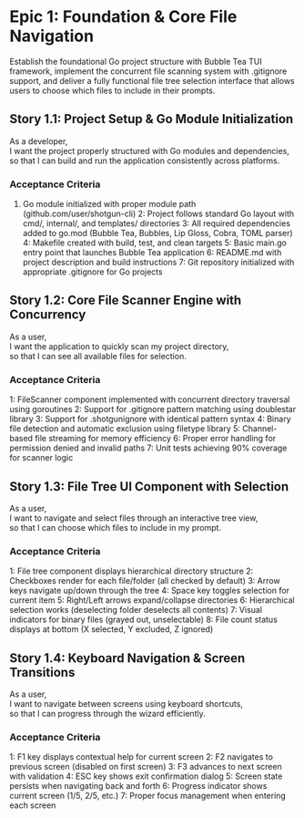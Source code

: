 # Epic 1: Foundation & Core File Navigation

Establish the foundational Go project structure with Bubble Tea TUI framework, implement the concurrent file scanning system with .gitignore support, and deliver a fully functional file tree selection interface that allows users to choose which files to include in their prompts.

## Story 1.1: Project Setup & Go Module Initialization

As a developer,  
I want the project properly structured with Go modules and dependencies,  
so that I can build and run the application consistently across platforms.

### Acceptance Criteria
1. Go module initialized with proper module path (github.com/user/shotgun-cli)
2: Project follows standard Go layout with cmd/, internal/, and templates/ directories
3: All required dependencies added to go.mod (Bubble Tea, Bubbles, Lip Gloss, Cobra, TOML parser)
4: Makefile created with build, test, and clean targets
5: Basic main.go entry point that launches Bubble Tea application
6: README.md with project description and build instructions
7: Git repository initialized with appropriate .gitignore for Go projects

## Story 1.2: Core File Scanner Engine with Concurrency

As a user,  
I want the application to quickly scan my project directory,  
so that I can see all available files for selection.

### Acceptance Criteria
1: FileScanner component implemented with concurrent directory traversal using goroutines
2: Support for .gitignore pattern matching using doublestar library
3: Support for .shotgunignore with identical pattern syntax
4: Binary file detection and automatic exclusion using filetype library
5: Channel-based file streaming for memory efficiency
6: Proper error handling for permission denied and invalid paths
7: Unit tests achieving 90% coverage for scanner logic

## Story 1.3: File Tree UI Component with Selection

As a user,  
I want to navigate and select files through an interactive tree view,  
so that I can choose which files to include in my prompt.

### Acceptance Criteria
1: File tree component displays hierarchical directory structure
2: Checkboxes render for each file/folder (all checked by default)
3: Arrow keys navigate up/down through the tree
4: Space key toggles selection for current item
5: Right/Left arrows expand/collapse directories
6: Hierarchical selection works (deselecting folder deselects all contents)
7: Visual indicators for binary files (grayed out, unselectable)
8: File count status displays at bottom (X selected, Y excluded, Z ignored)

## Story 1.4: Keyboard Navigation & Screen Transitions

As a user,  
I want to navigate between screens using keyboard shortcuts,  
so that I can progress through the wizard efficiently.

### Acceptance Criteria
1: F1 key displays contextual help for current screen
2: F2 navigates to previous screen (disabled on first screen)
3: F3 advances to next screen with validation
4: ESC key shows exit confirmation dialog
5: Screen state persists when navigating back and forth
6: Progress indicator shows current screen (1/5, 2/5, etc.)
7: Proper focus management when entering each screen
